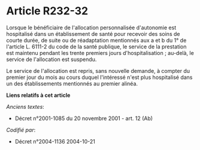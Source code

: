 # Article R232-32

Lorsque le bénéficiaire de l'allocation personnalisée d'autonomie est hospitalisé dans un établissement de santé pour
recevoir des soins de courte durée, de suite ou de réadaptation mentionnés aux a et b du 1° de l'article L. 6111-2 du code de
la santé publique, le service de la prestation est maintenu pendant les trente premiers jours d'hospitalisation ; au-delà, le
service de l'allocation est suspendu.

Le service de l'allocation est repris, sans nouvelle demande, à compter du premier jour du mois au cours duquel l'intéressé
n'est plus hospitalisé dans un des établissements mentionnés au premier alinéa.

**Liens relatifs à cet article**

_Anciens textes_:

  - Décret n°2001-1085 du 20 novembre 2001 - art. 12 (Ab)

_Codifié par_:

  - Décret n°2004-1136 2004-10-21
